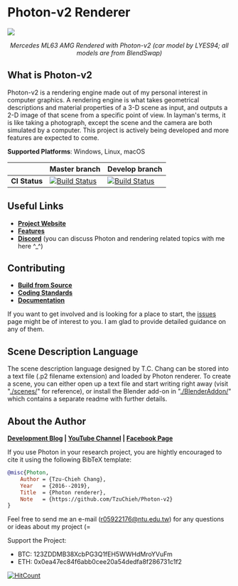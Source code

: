 # Photon-v2 Renderer

<a href="https://tzuchieh.github.io/images/gallery/Mercedes%20ML63%20AMG.jpg"><img src="https://tzuchieh.github.io/images/gallery/Mercedes%20ML63%20AMG.jpg"></a><br />
<p align="center"> <i>Mercedes ML63 AMG Rendered with Photon-v2 (car model by LYES94; all models are from BlendSwap)</i> </p>

## What is Photon-v2

Photon-v2 is a rendering engine made out of my personal interest in computer graphics. A rendering engine is what takes geometrical descriptions and material properties of a 3-D scene as input, and outputs a 2-D image of that scene from a specific point of view. In layman's terms, it is like taking a photograph, except the scene and the camera are both simulated by a computer. This project is actively being developed and more features are expected to come.

**Supported Platforms**: Windows, Linux, macOS

|| Master branch | Develop branch |
| ------------- | -----------------------|-----------------------|
| **CI Status**     | [![Build Status](https://travis-ci.org/TzuChieh/Photon-v2.svg?branch=master)](https://travis-ci.org/TzuChieh/Photon-v2) | [![Build Status](https://travis-ci.org/TzuChieh/Photon-v2.svg?branch=develop)](https://travis-ci.org/TzuChieh/Photon-v2) |

## Useful Links

* [**Project Website**](https://tzuchieh.github.io/photon_v2_what_is_photon.html)
* [**Features**](https://tzuchieh.github.io/photon_v2_features.html)
* [**Discord**](https://discord.gg/tqkdSDt) (you can discuss Photon and rendering related topics with me here ^_^)

## Contributing

* [**Build from Source**](https://tzuchieh.github.io/photon_v2_build_from_source.html)
* [**Coding Standards**](https://tzuchieh.github.io/photon_v2_coding_standard.html)
* [**Documentation**](https://tzuchieh.github.io/engine_docs/v2.0.0-beta/index.html)

If you want to get involved and is looking for a place to start, the [issues](https://github.com/TzuChieh/Photon-v2/issues) page might be of interest to you. I am glad to provide detailed guidance on any of them.

## Scene Description Language

The scene description language designed by T.C. Chang can be stored into a text file (.p2 filename extension) and loaded by Photon renderer. To create a scene, you can either open up a text file and start writing right away (visit "[./scenes/](./scenes/)" for reference), or install the Blender add-on in "[./BlenderAddon/](./BlenderAddon)" which contains a separate readme with further details.

## About the Author

**[Development Blog](https://tzuchieh.github.io/blog.html) | [YouTube Channel](https://www.youtube.com/channel/UCKdlogjqjuFsuv06wajp-2g) | [Facebook Page](https://www.facebook.com/tccthedeveloper/)**

If you use Photon in your research project, you are hightly encouraged to cite it using the following BibTeX template:

```latex.bib
@misc{Photon,
	Author = {Tzu-Chieh Chang},
	Year   = {2016--2019},
	Title  = {Photon renderer},
	Note   = {https://github.com/TzuChieh/Photon-v2}
} 
```

Feel free to send me an e-mail (r05922176@ntu.edu.tw) for any questions or ideas about my project (= <br />

Support the Project:

* BTC: 123ZDDMB38XcbPG3Q1fEH5WWHdMroYVuFm
* ETH: 0x0ea47ec84f6abb0cee20a54dedfa8f286731c1f2

[![HitCount](http://hits.dwyl.io/TzuChieh/Photon-v2.svg)](http://hits.dwyl.io/TzuChieh/Photon-v2)
